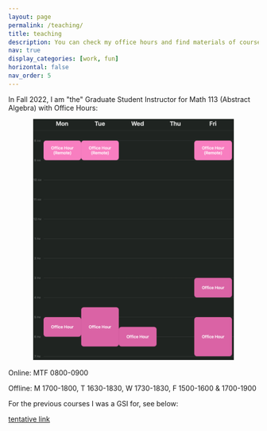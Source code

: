 ```yaml
---
layout: page
permalink: /teaching/
title: teaching
description: You can check my office hours and find materials of courses I have taught so far.
nav: true
display_categories: [work, fun]
horizontal: false
nav_order: 5
---
```


In Fall 2022, I am "the" Graduate Student Instructor for Math 113 (Abstract Algebra) with Office Hours:

<p align="center">
  <img src="/assets/img/OH.png" alt="Office Hours" width="80%">
</p>

Online: MTF 0800-0900

Offline: M 1700-1800, T 1630-1830, W 1730-1830, F 1500-1600 & 1700-1900


For the previous courses I was a GSI for, see below:

<a href="https://math.berkeley.edu/~limath">tentative link</a>
